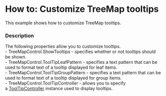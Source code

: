 # How to: Customize TreeMap tooltips


<p>This example shows how to customize TreeMap tooltips.</p>


<h3>Description</h3>

<p>The following properties allow you to customize tooltips.<br>- TreeMapControl.ShowTooltips - specifies whether or not tooltips should be shown.<br>- TreeMapControl.ToolTipLeafPattern - specifies a text pattern that can be used to format text of a tooltip displayed for leaf items.<br>- TreeMapControl.ToolTipGroupPattern - specifies a text pattern that can be used to format text of a tooltip displayed for group&nbsp;items.<br>- TreeMapControl.ToolTipController - allows you to specify a&nbsp;<a href="https://documentation.devexpress.com/#WindowsForms/CustomDocument2874">ToolTipController</a>&nbsp;instance used to display tooltips.</p>

<br/>



